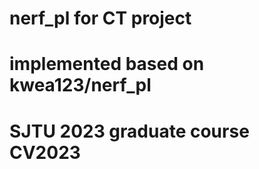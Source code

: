 # nerf_pl for CT project 
# implemented based on  kwea123/nerf_pl
# SJTU 2023  graduate course CV2023
